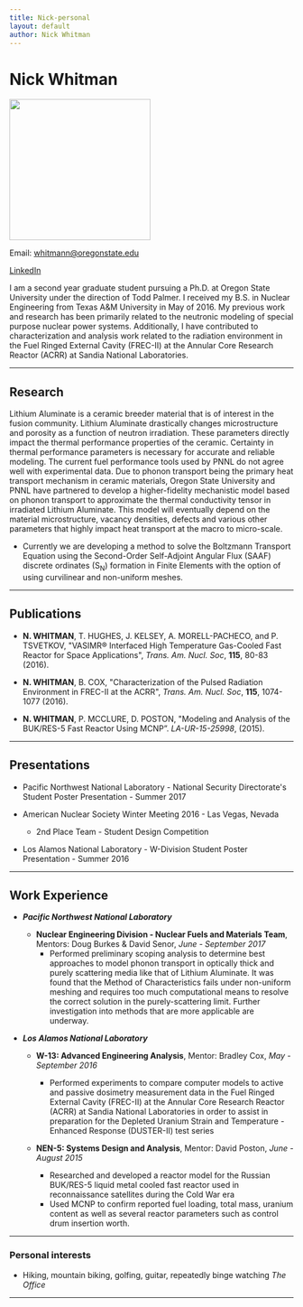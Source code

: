 ```yaml
---
title: Nick-personal
layout: default
author: Nick Whitman
---
```

Nick Whitman
================================

<img src="{{ site.url }}users/whitmann/images/headshot.jpg" height="250" width="250">

Email: <a href="mailto:whitmann@oregonstate.edu" target="top"> whitmann@oregonstate.edu </a>

<a href="https://www.linkedin.com/in/nick-whitman-0034477b" target="top"> LinkedIn </a>

I am a second year graduate student pursuing a Ph.D. at Oregon State University under the direction of Todd Palmer. I received my B.S. in Nuclear Engineering from Texas A&M University in May of 2016. My previous work and research has been primarily related to the neutronic modeling of special purpose nuclear power systems. Additionally, I have contributed to characterization and analysis work related to the radiation environment in the Fuel Ringed External Cavity (FREC-II) at the Annular Core Research Reactor (ACRR) at Sandia National Laboratories.

***

## Research
Lithium Aluminate is a ceramic breeder material that is of interest in the fusion community. Lithium Aluminate drastically changes microstructure and porosity as a function of neutron irradiation. These parameters directly impact the thermal performance properties of the ceramic. Certainty in thermal performance parameters is necessary for accurate and reliable modeling. The current fuel performance tools used by PNNL do not agree well with experimental data.
Due to phonon transport being the primary heat transport mechanism in ceramic materials, Oregon State University and PNNL have partnered to develop a higher-fidelity mechanistic model based on phonon transport to approximate the thermal conductivity tensor in irradiated Lithium Aluminate. This model will eventually depend on the material microstructure, vacancy densities, defects and various other parameters that highly impact heat transport at the macro to micro-scale.

* Currently we are developing a method to solve the Boltzmann Transport Equation using the Second-Order Self-Adjoint Angular Flux (SAAF) discrete ordinates (S<sub>N</sub>) formation in Finite Elements with the option of using curvilinear and non-uniform meshes.

***

## Publications
* **N. WHITMAN**, T. HUGHES, J. KELSEY, A. MORELL-PACHECO, and P. TSVETKOV, "VASIMR® Interfaced High Temperature Gas-Cooled Fast Reactor for Space Applications", *Trans. Am. Nucl. Soc*, **115**, 80-83 (2016).

* **N. WHITMAN**, B. COX, "Characterization of the Pulsed Radiation Environment in FREC-II at the ACRR", *Trans. Am. Nucl. Soc*, **115**, 1074-1077 (2016).

* **N. WHITMAN**, P. MCCLURE, D. POSTON, "Modeling and Analysis of the BUK/RES-5 Fast Reactor Using MCNP”. *LA-UR-15-25998*, (2015).

***

## Presentations
* Pacific Northwest National Laboratory - National Security Directorate's Student Poster Presentation - Summer 2017

* American Nuclear Society Winter Meeting 2016 - Las Vegas, Nevada
  * 2nd Place Team - Student Design Competition

* Los Alamos National Laboratory - W-Division Student Poster Presentation - Summer 2016

 ***

## Work Experience
* ***Pacific Northwest National Laboratory***
  * **Nuclear Engineering Division - Nuclear Fuels and Materials Team**, Mentors: Doug Burkes & David Senor, *June - September 2017*
    * Performed preliminary scoping analysis to determine best approaches to model phonon transport in optically thick and purely scattering media like that of Lithium Aluminate. It was found that the Method of Characteristics fails under non-uniform meshing and requires too much computational means to resolve the correct solution in the purely-scattering limit. Further investigation into methods that are more applicable are underway.

* ***Los Alamos National Laboratory***
  * **W-13: Advanced Engineering Analysis**, Mentor: Bradley Cox, *May - September 2016*
    * Performed experiments to compare computer models to active and passive dosimetry measurement data in the Fuel Ringed External Cavity (FREC-II) at the Annular Core Research Reactor (ACRR) at Sandia National Laboratories in order to assist in preparation for the Depleted Uranium Strain and Temperature - Enhanced Response (DUSTER-II) test series

  * **NEN-5: Systems Design and Analysis**, Mentor: David Poston, *June - August 2015*
    * Researched and developed a reactor model for the Russian BUK/RES-5 liquid metal cooled fast reactor used in reconnaissance satellites during the Cold War era
    * Used MCNP to confirm reported fuel loading, total mass, uranium content as well as several reactor parameters such as control drum insertion worth.
***

### Personal interests
* Hiking, mountain biking, golfing, guitar, repeatedly binge watching *The Office*

***

